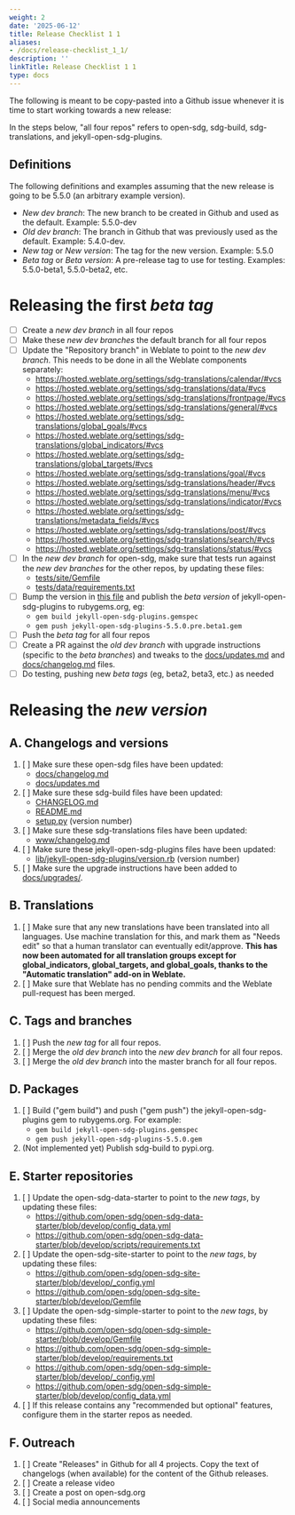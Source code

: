 ```yaml
---
weight: 2
date: '2025-06-12'
title: Release Checklist 1 1
aliases:
- /docs/release-checklist_1_1/
description: ''
linkTitle: Release Checklist 1 1
type: docs
---
```


The following is meant to be copy-pasted into a Github issue whenever it is time to start working towards a new release:

In the steps below, "all four repos" refers to open-sdg, sdg-build, sdg-translations, and jekyll-open-sdg-plugins.

## Definitions

The following definitions and examples assuming that the new release is going to be 5.5.0 (an arbitrary example version).

* *New dev branch*: The new branch to be created in Github and used as the default. Example: 5.5.0-dev
* *Old dev branch*: The branch in Github that was previously used as the default. Example: 5.4.0-dev.
* *New tag* or *New version*: The tag for the new version. Example: 5.5.0
* *Beta tag* or *Beta version*: A pre-release tag to use for testing. Examples: 5.5.0-beta1, 5.5.0-beta2, etc.

# Releasing the first *beta tag*

* [ ] Create a *new dev branch* in all four repos
* [ ] Make these *new dev branches* the default branch for all four repos
* [ ] Update the "Repository branch" in Weblate to point to the *new dev branch*. This needs to be done in all the Weblate components separately:
    * https://hosted.weblate.org/settings/sdg-translations/calendar/#vcs
    * https://hosted.weblate.org/settings/sdg-translations/data/#vcs
    * https://hosted.weblate.org/settings/sdg-translations/frontpage/#vcs
    * https://hosted.weblate.org/settings/sdg-translations/general/#vcs
    * https://hosted.weblate.org/settings/sdg-translations/global_goals/#vcs
    * https://hosted.weblate.org/settings/sdg-translations/global_indicators/#vcs
    * https://hosted.weblate.org/settings/sdg-translations/global_targets/#vcs
    * https://hosted.weblate.org/settings/sdg-translations/goal/#vcs
    * https://hosted.weblate.org/settings/sdg-translations/header/#vcs
    * https://hosted.weblate.org/settings/sdg-translations/menu/#vcs
    * https://hosted.weblate.org/settings/sdg-translations/indicator/#vcs
    * https://hosted.weblate.org/settings/sdg-translations/metadata_fields/#vcs
    * https://hosted.weblate.org/settings/sdg-translations/post/#vcs
    * https://hosted.weblate.org/settings/sdg-translations/search/#vcs
    * https://hosted.weblate.org/settings/sdg-translations/status/#vcs
* [ ] In the *new dev branch* for open-sdg, make sure that tests run against the *new dev branches* for the other repos, by updating these files:
     * [tests/site/Gemfile](https://github.com/open-sdg/open-sdg/blob/HEAD/tests/site/Gemfile)
     * [tests/data/requirements.txt](https://github.com/open-sdg/open-sdg/blob/HEAD/tests/data/requirements.txt)
* [ ] Bump the version in [this file](https://github.com/open-sdg/jekyll-open-sdg-plugins/blob/HEAD/lib/jekyll-open-sdg-plugins/version.rb) and publish the *beta version* of jekyll-open-sdg-plugins to rubygems.org, eg:
    * `gem build jekyll-open-sdg-plugins.gemspec`
    * `gem push jekyll-open-sdg-plugins-5.5.0.pre.beta1.gem`
* [ ] Push the *beta tag* for all four repos
* [ ] Create a PR against the *old dev branch* with upgrade instructions (specific to the *beta branches*) and tweaks to the [docs/updates.md](https://github.com/open-sdg/open-sdg/blob/HEAD/docs/updates.md) and [docs/changelog.md](https://github.com/open-sdg/open-sdg/blob/HEAD/docs/changelog.md) files.
* [ ] Do testing, pushing new *beta tags* (eg, beta2, beta3, etc.) as needed

# Releasing the *new version*

## A. Changelogs and versions

1. [ ] Make sure these open-sdg files have been updated:
    * [docs/changelog.md](https://github.com/open-sdg/open-sdg/blob/HEAD/docs/changelog.md)
    * [docs/updates.md](https://github.com/open-sdg/open-sdg/blob/HEAD/docs/updates.md)
2. [ ] Make sure these sdg-build files have been updated:
    * [CHANGELOG.md](https://github.com/open-sdg/sdg-build/blob/HEAD/CHANGELOG.md)
    * [README.md](https://github.com/open-sdg/sdg-build/blob/HEAD/README.md)
    * [setup.py](https://github.com/open-sdg/sdg-build/blob/HEAD/setup.py) (version number)
3. [ ] Make sure these sdg-translations files have been updated:
    * [www/changelog.md](https://github.com/open-sdg/sdg-translations/blob/HEAD/www/changelog.md)
4. [ ] Make sure these jekyll-open-sdg-plugins files have been updated:
    * [lib/jekyll-open-sdg-plugins/version.rb](https://github.com/open-sdg/jekyll-open-sdg-plugins/blob/HEAD/lib/jekyll-open-sdg-plugins/version.rb) (version number)
5. [ ] Make sure the upgrade instructions have been added to [docs/upgrades/](https://github.com/open-sdg/open-sdg/tree/HEAD/docs/upgrades).

## B. Translations

1. [ ] Make sure that any new translations have been translated into all languages. Use machine translation for this, and mark them as "Needs edit" so that a human translator can eventually edit/approve. **This has now been automated for all translation groups except for global_indicators, global_targets, and global_goals, thanks to the "Automatic translation" add-on in Weblate.**
2. [ ] Make sure that Weblate has no pending commits and the Weblate pull-request has been merged.

## C. Tags and branches

1. [ ] Push the *new tag* for all four repos.
2. [ ] Merge the *old dev branch* into the *new dev branch* for all four repos.
3. [ ] Merge the *old dev branch* into the master branch for all four repos.

## D. Packages

1. [ ] Build ("gem build") and push ("gem push") the jekyll-open-sdg-plugins gem to rubygems.org. For example:
    * `gem build jekyll-open-sdg-plugins.gemspec`
    * `gem push jekyll-open-sdg-plugins-5.5.0.gem`
2. (Not implemented yet) Publish sdg-build to pypi.org.

## E. Starter repositories

1. [ ] Update the open-sdg-data-starter to point to the *new tags*, by updating these files:
    * https://github.com/open-sdg/open-sdg-data-starter/blob/develop/config_data.yml
    * https://github.com/open-sdg/open-sdg-data-starter/blob/develop/scripts/requirements.txt
2. [ ] Update the open-sdg-site-starter to point to the *new tags*, by updating these files:
    * https://github.com/open-sdg/open-sdg-site-starter/blob/develop/_config.yml
    * https://github.com/open-sdg/open-sdg-site-starter/blob/develop/Gemfile
3. [ ] Update the open-sdg-simple-starter to point to the *new tags*, by updating these files:
    * https://github.com/open-sdg/open-sdg-simple-starter/blob/develop/Gemfile
    * https://github.com/open-sdg/open-sdg-simple-starter/blob/develop/requirements.txt
    * https://github.com/open-sdg/open-sdg-simple-starter/blob/develop/_config.yml
    * https://github.com/open-sdg/open-sdg-simple-starter/blob/develop/config_data.yml
4. [ ] If this release contains any "recommended but optional" features, configure them in the starter repos as needed.

## F. Outreach

1. [ ] Create "Releases" in Github for all 4 projects. Copy the text of changelogs (when available) for the content of the Github releases.
2. [ ] Create a release video
3. [ ] Create a post on open-sdg.org
4. [ ] Social media announcements
